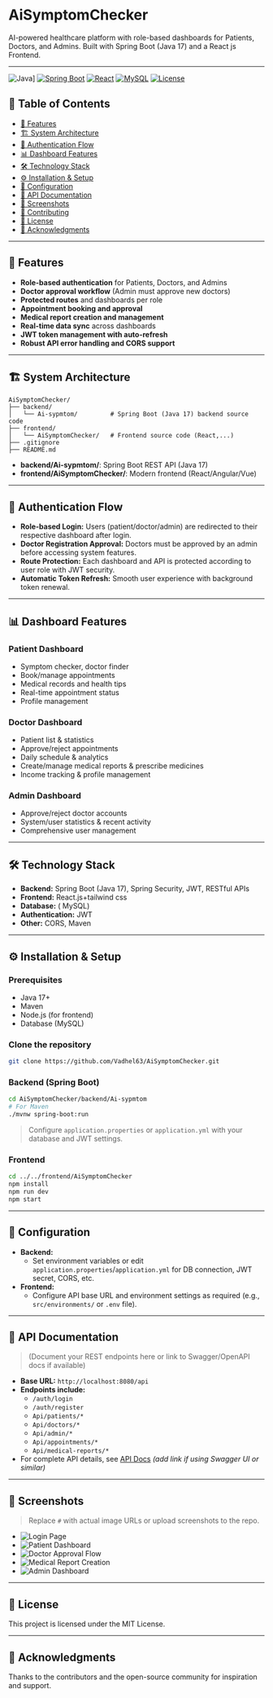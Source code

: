 # AiSymptomChecker

AI-powered healthcare platform with role-based dashboards for Patients, Doctors, and Admins. Built with Spring Boot (Java 17) and a React js Frontend.

---
![Java](https://img.shields.io/badge/Java-17+-orange.svg)]
[![Spring Boot](https://img.shields.io/badge/Spring%20Boot-3.2.0-brightgreen.svg)](https://spring.io/projects/spring-boot)
[![React](https://img.shields.io/badge/React-18.2.0-blue.svg)](https://reactjs.org/)
[![MySQL](https://img.shields.io/badge/MySQL-8.0+-blue.svg)](https://www.mysql.com/)
[![License](https://img.shields.io/badge/License-MIT-yellow.svg)](LICENSE)

## 📑 Table of Contents

- [🌟 Features](#features)
- [🏗️ System Architecture](#system-architecture)
- [🔐 Authentication Flow](#authentication-flow)
- [📊 Dashboard Features](#dashboard-features)
- [🛠️ Technology Stack](#technology-stack)
- [⚙️ Installation & Setup](#installation--setup)
- [🔧 Configuration](#configuration)
- [📱 API Documentation](#api-documentation)
- [📸 Screenshots](#screenshots)
- [🤝 Contributing](#contributing)
- [📄 License](#license)
- [🙏 Acknowledgments](#acknowledgments)

---

## 🌟 Features

- **Role-based authentication** for Patients, Doctors, and Admins
- **Doctor approval workflow** (Admin must approve new doctors)
- **Protected routes** and dashboards per role
- **Appointment booking and approval**
- **Medical report creation and management**
- **Real-time data sync** across dashboards
- **JWT token management with auto-refresh**
- **Robust API error handling and CORS support**

---

## 🏗️ System Architecture

```
AiSymptomChecker/
├── backend/
│   └── Ai-sypmtom/         # Spring Boot (Java 17) backend source code
├── frontend/
│   └── AiSymptomChecker/   # Frontend source code (React,...)
├── .gitignore
├── README.md
```

- **backend/Ai-sypmtom/**: Spring Boot REST API (Java 17)
- **frontend/AiSymptomChecker/**: Modern frontend (React/Angular/Vue)

---

## 🔐 Authentication Flow

- **Role-based Login:** Users (patient/doctor/admin) are redirected to their respective dashboard after login.
- **Doctor Registration Approval:** Doctors must be approved by an admin before accessing system features.
- **Route Protection:** Each dashboard and API is protected according to user role with JWT security.
- **Automatic Token Refresh:** Smooth user experience with background token renewal.

---

## 📊 Dashboard Features

### Patient Dashboard
- Symptom checker, doctor finder
- Book/manage appointments
- Medical records and health tips
- Real-time appointment status
- Profile management

### Doctor Dashboard
- Patient list & statistics
- Approve/reject appointments
- Daily schedule & analytics
- Create/manage medical reports & prescribe medicines
- Income tracking & profile management

### Admin Dashboard
- Approve/reject doctor accounts
- System/user statistics & recent activity
- Comprehensive user management

---

## 🛠️ Technology Stack

- **Backend:** Spring Boot (Java 17), Spring Security, JWT, RESTful APIs
- **Frontend:** React.js+tailwind css
- **Database:** ( MySQL) 
- **Authentication:** JWT
- **Other:** CORS, Maven

---

## ⚙️ Installation & Setup

### Prerequisites

- Java 17+
- Maven 
- Node.js (for frontend)
- Database (MySQL)

### Clone the repository

```bash
git clone https://github.com/Vadhel63/AiSymptomChecker.git
```

### Backend (Spring Boot)

```bash
cd AiSymptomChecker/backend/Ai-sypmtom
# For Maven
./mvnw spring-boot:run

```
> Configure `application.properties` or `application.yml` with your database and JWT settings.

### Frontend

```bash
cd ../../frontend/AiSymptomChecker
npm install
npm run dev
npm start
```

---

## 🔧 Configuration

- **Backend:**  
  - Set environment variables or edit `application.properties`/`application.yml` for DB connection, JWT secret, CORS, etc.
- **Frontend:**  
  - Configure API base URL and environment settings as required (e.g., `src/environments/` or `.env` file).

---

## 📱 API Documentation

> (Document your REST endpoints here or link to Swagger/OpenAPI docs if available)

- **Base URL:** `http://localhost:8080/api`
- **Endpoints include:**
  - `/auth/login`
  - `/auth/register`
  - `Api/patients/*`
  - `Api/doctors/*`
  - `Api/admin/*`
  - `Api/appointments/*`
  - `Api/medical-reports/*`
- For complete API details, see [API Docs](#) _(add link if using Swagger UI or similar)_

---

## 📸 Screenshots

> Replace `#` with actual image URLs or upload screenshots to the repo.

- ![Login Page](#)
- ![Patient Dashboard](#)
- ![Doctor Approval Flow](#)
- ![Medical Report Creation](#)
- ![Admin Dashboard](#)

---







## 📄 License

This project is licensed under the MIT License.

---

## 🙏 Acknowledgments

Thanks to the contributors and the open-source community for inspiration and support.
